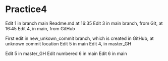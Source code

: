 # Practice4
Edit 1 in branch main Readme.md at 16:35
Edit 3 in main branch, from Git, at 16:45
Edit 4, in main, from GitHub

First edit in new_unkown_commit branch, which is created in GitHub, at unknown commit location
Edit 5 in main
Edit 4, in master_GH


Edit 5 in master_GH
Edit numbered 6 in main
Edit 6 in main
